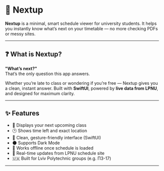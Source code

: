 # 📱 Nextup

**Nextup** is a minimal, smart schedule viewer for university students. It helps you instantly know what’s next on your timetable — no more checking PDFs or messy sites.

---

## ❓ What is Nextup?

**"What’s next?"**  
That’s the only question this app answers.  

Whether you’re late to class or wondering if you’re free — Nextup gives you a clean, instant answer. Built with **SwiftUI**, powered by **live data from LPNU**, and designed for maximum clarity.

---

## ✨ Features

- 📅 Displays your next upcoming class
- 🕒 Shows time left and exact location
- 📲 Clean, gesture-friendly interface (SwiftUI)
- 🌑 Supports Dark Mode
- 🔌 Works offline once schedule is loaded
- 🔄 Real-time updates from LPNU schedule site
- 🇺🇦 Built for Lviv Polytechnic groups (e.g. ПЗ-17)

---

